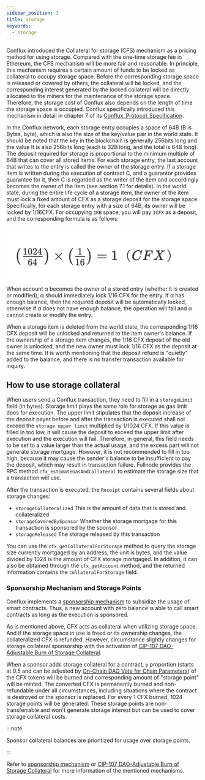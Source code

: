 ```yaml
---
sidebar_position: 3
title: Storage
keywords:
  - storage
---
```


Conflux introduced the Collateral for storage (CFS) mechanism as a pricing method for using storage. Compared with the one-time storage fee in Ethereum, the CFS mechanism will be more fair and reasonable. In principle, this mechanism requires a certain amount of funds to be locked as collateral to occupy storage space. Before the corresponding storage space is released or covered by others, the collateral will be locked, and the corresponding interest generated by the locked collateral will be directly allocated to the miners for the maintenance of the storage space. Therefore, the storage cost of Conflux also depends on the length of time the storage space is occupied. Conflux specifically introduced this mechanism in detail in chapter 7 of its [Conflux_Protocol_Specification](https://confluxnetwork.org/files/Conflux_Protocol_Specification_20201020.pdf).

In the Conflux network, each storage entry occupies a space of 64B (B is Bytes, byte), which is also the size of the key/value pair in the world state. It should be noted that the key in the blockchain is generally 256bits long and the value It is also 256bits long (each is 32B long, and the total is 64B long). The deposit required for storage is proportional to the minimum multiple of 64B that can cover all stored items. For each storage entry, the last account that writes to the entry is called the owner of the storage entry. If a storage item is written during the execution of contract C, and a guarantor provides guarantee for it, then C is regarded as the writer of the item and accordingly becomes the owner of the item (see section 7.1 for details). In the world state, during the entire life cycle of a storage item, the owner of the item must lock a fixed amount of CFX as a storage deposit for the storage space. Specifically, for each storage entry with a size of 64B, its owner will be locked by 1/16CFX. For occupying `1KB` space, you will pay `1CFX` as a deposit, and the corresponding formula is as follows:


![Locale Dropdown](./img/storage-formula-635173b54f6e13ba21a689cc691d4ecd.png)


When account α becomes the owner of a stored entry (whether it is created or modified), α should immediately lock 1/16 CFX for the entry. If α has enough balance, then the required deposit will be automatically locked, otherwise if α does not have enough balance, the operation will fail and α cannot create or modify the entry.

When a storage item is deleted from the world state, the corresponding 1/16 CFX deposit will be unlocked and returned to the item owner's balance. If the ownership of a storage item changes, the 1/16 CFX deposit of the old owner is unlocked, and the new owner must lock 1/16 CFX as the deposit at the same time. It is worth mentioning that the deposit refund is "quietly" added to the balance, and there is no transfer transaction available for inquiry.

## How to use storage collateral

When users send a Conflux transaction, they need to fill in a `storageLimit` field (in bytes). Storage limit plays the same role for storage as gas limit does for execution. The upper limit stipulates that the deposit increase of the deposit payer before and after the transaction is executed shall not exceed the `storage upper limit` multiplied by 1/1024 CFX. If this value is filled in too low, it will cause the deposit to exceed the upper limit after execution and the execution will fail. Therefore, in general, this field needs to be set to a value larger than the actual usage, and the excess part will not generate storage mortgage. However, it is not recommended to fill in too high, because it may cause the sender's balance to be insufficient to pay the deposit, which may result in transaction failure. Fullnode provides the RPC method `cfx_estimateGasAndCollateral` to estimate the storage size that a transaction will use.

After the transaction is executed, the `Receipt` contains several fields about storage changes:

* `storageCollateralized` This is the amount of data that is stored and collateralized
* `storageCoveredBySponsor` Whether the storage mortgage for this transaction is sponsored by the sponsor
* `storageReleased` The storage released by this transaction

You can use the `cfx_getCollateralForStorage` method to query the storage size currently mortgaged by an address, the unit is bytes, and the value divided by 1024 is the amount of CFX storage mortgaged. In addition, it can also be obtained through the `cfx_getAccount` method, and the returned information contains the `collateralForStorage` field.

### Sponsorship Mechanism and Storage Points

Conflux implements a [sponsorship mechanism](./internal-contracts/sponsor-whitelist-control.md) to subsidize the usage of smart contracts. Thus, a new account with zero balance is able to call smart contracts as long as the execution is sponsored.

As is mentioned above, CFX acts as collateral when utilizing storage space. And if the storage space in use is freed or its ownership changes, the collateralized CFX is refunded. However, circumstance slightly changes for storage collateral sponsorship with the activation of [CIP-107 DAO-Adjustable Burn of Storage Collateral](https://github.com/Conflux-Chain/CIPs/blob/master/CIPs/cip-107.md).

When a sponsor adds storage collateral for a contract, `p` proportion (starts at 0.5 and can be adjusted by [On-Chain DAO Vote for Chain Parameters](./internal-contracts/params-control.md)) of the CFX tokens will be burned and corresponding amount of "storage point" will be minted. The converted CFX is permanently burned and non-refundable under all circumstances, including situations where the contract is destroyed or the sponsor is replaced. For every 1 CFX burned, 1024 storage points will be generated. These storage points are non-transferrable and won't generate storage interest but can be used to cover storage collateral costs.

:::note

Sponsor collateral balances are prioritized for usage over storage points.

:::

Refer to [sponsorship mechanism](./internal-contracts/sponsor-whitelist-control.md) or [CIP-107 DAO-Adjustable Burn of Storage Collateral](https://github.com/Conflux-Chain/CIPs/blob/master/CIPs/cip-107.md) for more information of the mentioned mechanisms.

